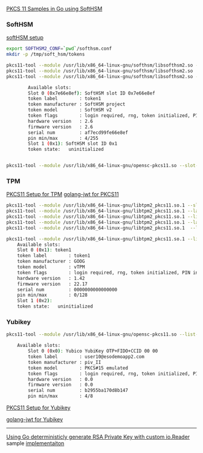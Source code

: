 [PKCS 11 Samples in Go using SoftHSM](https://github.com/salrashid123/go_pkcs11)

### SoftHSM

[softHSM setup](https://github.com/salrashid123/golang-jwt-pkcs11#setup-softhsm)


```bash
export SOFTHSM2_CONF=`pwd`/softhsm.conf
mkdir -p /tmp/soft_hsm/tokens

pkcs11-tool --module /usr/lib/x86_64-linux-gnu/softhsm/libsofthsm2.so --slot-index=0 --init-token --label="token1" --so-pin="123456"
pkcs11-tool --module /usr/lib/x86_64-linux-gnu/softhsm/libsofthsm2.so  --label="token1" --init-pin --so-pin "123456" --pin mynewpin
pkcs11-tool --module /usr/lib/x86_64-linux-gnu/softhsm/libsofthsm2.so --list-token-slots

        Available slots:
        Slot 0 (0x7e66e8ef): SoftHSM slot ID 0x7e66e8ef
        token label        : token1
        token manufacturer : SoftHSM project
        token model        : SoftHSM v2
        token flags        : login required, rng, token initialized, PIN initialized, other flags=0x20
        hardware version   : 2.6
        firmware version   : 2.6
        serial num         : af7ecd99fe66e8ef
        pin min/max        : 4/255
        Slot 1 (0x1): SoftHSM slot ID 0x1
        token state:   uninitialized


pkcs11-tool --module /usr/lib/x86_64-linux-gnu/opensc-pkcs11.so --slot-index=0  --slot=0  --label="token1" --generate-random 50 | xxd -p
```

### TPM 

[PKCS11 Setup for TPM](https://github.com/salrashid123/golang-jwt-pkcs11#tpm)
[golang-jwt for PKCS11](https://github.com/salrashid123/golang-jwt-pkcs11)

```bash
pkcs11-tool --module /usr/lib/x86_64-linux-gnu/libtpm2_pkcs11.so.1 --slot-index=0 --init-token --label="token1" --so-pin="mysopin"
pkcs11-tool --module /usr/lib/x86_64-linux-gnu/libtpm2_pkcs11.so.1 --label="token1" --init-pin --so-pin mysopin --pin mynewpin
pkcs11-tool --module /usr/lib/x86_64-linux-gnu/libtpm2_pkcs11.so.1 --list-token-slots
pkcs11-tool --module /usr/lib/x86_64-linux-gnu/libtpm2_pkcs11.so.1 --label="keylabel1" --login  --pin=mynewpin --id 0  --keypairgen --key-type rsa:2048
pkcs11-tool --module /usr/lib/x86_64-linux-gnu/libtpm2_pkcs11.so.1  --label="keylabel1" --pin mynewpin --generate-random 50 | xxd -p

pkcs11-tool --module /usr/lib/x86_64-linux-gnu/libtpm2_pkcs11.so.1 --list-token-slots
    Available slots:
    Slot 0 (0x1): token1
    token label        : token1
    token manufacturer : GOOG
    token model        : vTPM
    token flags        : login required, rng, token initialized, PIN initialized
    hardware version   : 1.42
    firmware version   : 22.17
    serial num         : 0000000000000000
    pin min/max        : 0/128
    Slot 1 (0x2): 
    token state:   uninitialized
```

### Yubikey


```bash
pkcs11-tool --module /usr/lib/x86_64-linux-gnu/opensc-pkcs11.so --list-token-slots

    Available slots:
        Slot 0 (0x0): Yubico YubiKey OTP+FIDO+CCID 00 00
        token label        : user10@esodemoapp2.com
        token manufacturer : piv_II
        token model        : PKCS#15 emulated
        token flags        : login required, rng, token initialized, PIN initialized
        hardware version   : 0.0
        firmware version   : 0.0
        serial num         : b2955ba170d8b147
        pin min/max        : 4/8

```
[PKCS11 Setup for Yubikey](https://github.com/salrashid123/golang-jwt-pkcs11#setup-yubikey)

[golang-jwt for Yubikey](https://github.com/salrashid123/golang-jwt-yubikey)


---

[Using Go deterministicly generate RSA Private Key with custom io.Reader](https://stackoverflow.com/questions/74869997/using-go-deterministicly-generate-rsa-private-key-with-custom-io-reader) sample [implementaiton](https://go.dev/play/p/1B1KhY_5AHi)